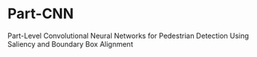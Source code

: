 # Part-CNN
Part-Level Convolutional Neural Networks for Pedestrian Detection Using Saliency and Boundary Box Alignment
